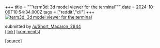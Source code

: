 +++
title = """term3d: 3d model viewer for the terminal"""
date = 2024-10-09T10:54:34.000Z
tags = ["reddit","cli"]
+++
[![term3d: 3d model viewer for the terminal](https://preview.redd.it/7dcg0vfgoptd1.gif?width=640&crop=smart&s=1b9c671d44a2459a9127aa6ea3b765c99e6daa70 "term3d: 3d model viewer for the terminal")](https://www.reddit.com/r/commandline/comments/1fzolso/term3d_3d_model_viewer_for_the_terminal/)

submitted by [/u/Short\_Macaron\_2944](https://www.reddit.com/user/Short_Macaron_2944)  
[\[link\]](https://i.redd.it/7dcg0vfgoptd1.gif) [\[comments\]](https://www.reddit.com/r/commandline/comments/1fzolso/term3d_3d_model_viewer_for_the_terminal/)

[[source]](https://www.reddit.com/r/commandline/comments/1fzolso/term3d_3d_model_viewer_for_the_terminal/)
